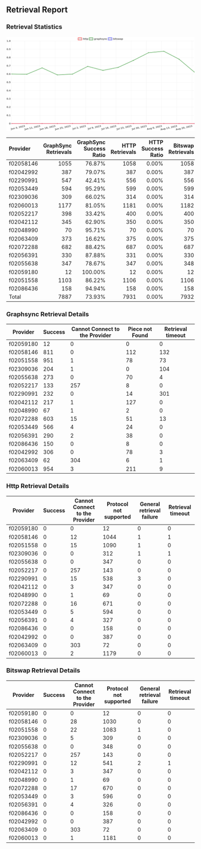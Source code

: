 ## Retrieval Report
### Retrieval Statistics
<img src="https://raw.githubusercontent.com/data-preservation-programs/filplus-checker-assets/main/filecoin-project/filecoin-plus-large-datasets/issues/1835/1693046646219.png"/>

| Provider  | GraphSync Retrievals | GraphSync Success Ratio | HTTP Retrievals | HTTP Success Ratio | Bitswap Retrievals | Bitswap Success Ratio |
| :-------- | -------------------: | ----------------------: | --------------: | -----------------: | -----------------: | --------------------: |
| f02058146 |                 1055 |                  76.87% |            1058 |              0.00% |               1058 |                 0.00% |
| f02042992 |                  387 |                  79.07% |             387 |              0.00% |                387 |                 0.00% |
| f02290991 |                  547 |                  42.41% |             556 |              0.00% |                556 |                 0.00% |
| f02053449 |                  594 |                  95.29% |             599 |              0.00% |                599 |                 0.00% |
| f02309036 |                  309 |                  66.02% |             314 |              0.00% |                314 |                 0.00% |
| f02060013 |                 1177 |                  81.05% |            1181 |              0.00% |               1182 |                 0.00% |
| f02052217 |                  398 |                  33.42% |             400 |              0.00% |                400 |                 0.00% |
| f02042112 |                  345 |                  62.90% |             350 |              0.00% |                350 |                 0.00% |
| f02048990 |                   70 |                  95.71% |              70 |              0.00% |                 70 |                 0.00% |
| f02063409 |                  373 |                  16.62% |             375 |              0.00% |                375 |                 0.00% |
| f02072288 |                  682 |                  88.42% |             687 |              0.00% |                687 |                 0.00% |
| f02056391 |                  330 |                  87.88% |             331 |              0.00% |                330 |                 0.00% |
| f02055638 |                  347 |                  78.67% |             347 |              0.00% |                348 |                 0.00% |
| f02059180 |                   12 |                 100.00% |              12 |              0.00% |                 12 |                 0.00% |
| f02051558 |                 1103 |                  86.22% |            1106 |              0.00% |               1106 |                 0.00% |
| f02086436 |                  158 |                  94.94% |             158 |              0.00% |                158 |                 0.00% |
| Total     |                 7887 |                  73.93% |            7931 |              0.00% |               7932 |                 0.00% |

### Graphsync Retrieval Details
| Provider  | Success | Cannot Connect to the Provider | Piece not Found | Retrieval timeout |
| --------- | ------- | ------------------------------ | --------------- | ----------------- |
| f02059180 | 12      | 0                              | 0               | 0                 |
| f02058146 | 811     | 0                              | 112             | 132               |
| f02051558 | 951     | 1                              | 78              | 73                |
| f02309036 | 204     | 1                              | 0               | 104               |
| f02055638 | 273     | 0                              | 70              | 4                 |
| f02052217 | 133     | 257                            | 8               | 0                 |
| f02290991 | 232     | 0                              | 14              | 301               |
| f02042112 | 217     | 1                              | 127             | 0                 |
| f02048990 | 67      | 1                              | 2               | 0                 |
| f02072288 | 603     | 15                             | 51              | 13                |
| f02053449 | 566     | 4                              | 24              | 0                 |
| f02056391 | 290     | 2                              | 38              | 0                 |
| f02086436 | 150     | 0                              | 8               | 0                 |
| f02042992 | 306     | 0                              | 78              | 3                 |
| f02063409 | 62      | 304                            | 6               | 1                 |
| f02060013 | 954     | 3                              | 211             | 9                 |

### Http Retrieval Details
| Provider  | Success | Cannot Connect to the Provider | Protocol not supported | General retrieval failure | Retrieval timeout |
| --------- | ------- | ------------------------------ | ---------------------- | ------------------------- | ----------------- |
| f02059180 | 0       | 0                              | 12                     | 0                         | 0                 |
| f02058146 | 0       | 12                             | 1044                   | 1                         | 1                 |
| f02051558 | 0       | 15                             | 1090                   | 1                         | 0                 |
| f02309036 | 0       | 0                              | 312                    | 1                         | 1                 |
| f02055638 | 0       | 0                              | 347                    | 0                         | 0                 |
| f02052217 | 0       | 257                            | 143                    | 0                         | 0                 |
| f02290991 | 0       | 15                             | 538                    | 3                         | 0                 |
| f02042112 | 0       | 3                              | 347                    | 0                         | 0                 |
| f02048990 | 0       | 1                              | 69                     | 0                         | 0                 |
| f02072288 | 0       | 16                             | 671                    | 0                         | 0                 |
| f02053449 | 0       | 5                              | 594                    | 0                         | 0                 |
| f02056391 | 0       | 4                              | 327                    | 0                         | 0                 |
| f02086436 | 0       | 0                              | 158                    | 0                         | 0                 |
| f02042992 | 0       | 0                              | 387                    | 0                         | 0                 |
| f02063409 | 0       | 303                            | 72                     | 0                         | 0                 |
| f02060013 | 0       | 2                              | 1179                   | 0                         | 0                 |

### Bitswap Retrieval Details
| Provider  | Success | Cannot Connect to the Provider | Protocol not supported | General retrieval failure | Retrieval timeout |
| --------- | ------- | ------------------------------ | ---------------------- | ------------------------- | ----------------- |
| f02059180 | 0       | 0                              | 12                     | 0                         | 0                 |
| f02058146 | 0       | 28                             | 1030                   | 0                         | 0                 |
| f02051558 | 0       | 22                             | 1083                   | 1                         | 0                 |
| f02309036 | 0       | 5                              | 309                    | 0                         | 0                 |
| f02055638 | 0       | 0                              | 348                    | 0                         | 0                 |
| f02052217 | 0       | 257                            | 143                    | 0                         | 0                 |
| f02290991 | 0       | 12                             | 541                    | 2                         | 1                 |
| f02042112 | 0       | 3                              | 347                    | 0                         | 0                 |
| f02048990 | 0       | 1                              | 69                     | 0                         | 0                 |
| f02072288 | 0       | 17                             | 670                    | 0                         | 0                 |
| f02053449 | 0       | 3                              | 596                    | 0                         | 0                 |
| f02056391 | 0       | 4                              | 326                    | 0                         | 0                 |
| f02086436 | 0       | 0                              | 158                    | 0                         | 0                 |
| f02042992 | 0       | 0                              | 387                    | 0                         | 0                 |
| f02063409 | 0       | 303                            | 72                     | 0                         | 0                 |
| f02060013 | 0       | 1                              | 1181                   | 0                         | 0                 |
